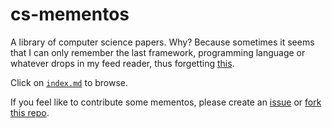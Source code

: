 cs-mementos
===========

A library of computer science papers. Why? Because sometimes it seems that I can only remember the last framework, programming language or whatever drops in my feed reader, thus forgetting [this](http://en.wikipedia.org/wiki/Standing_on_the_shoulders_of_giants).

Click on [`index.md`](https://github.com/pedrompereira/cs-mementos/blob/master/index.md) to browse.

If you feel like to contribute some mementos, please create an [issue](https://github.com/pedrompereira/cs-mementos/issues) or [fork this repo](https://github.com/pedrompereira/cs-mementos/fork).
